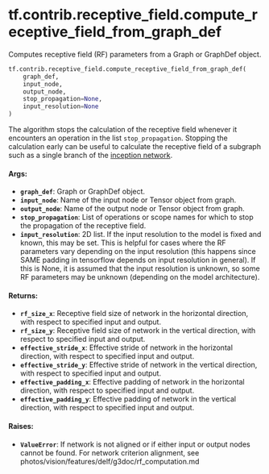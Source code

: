 <div itemscope itemtype="http://developers.google.com/ReferenceObject">
<meta itemprop="name" content="tf.contrib.receptive_field.compute_receptive_field_from_graph_def" />
<meta itemprop="path" content="Stable" />
</div>

# tf.contrib.receptive_field.compute_receptive_field_from_graph_def

Computes receptive field (RF) parameters from a Graph or GraphDef object.

``` python
tf.contrib.receptive_field.compute_receptive_field_from_graph_def(
    graph_def,
    input_node,
    output_node,
    stop_propagation=None,
    input_resolution=None
)
```

<!-- Placeholder for "Used in" -->

The algorithm stops the calculation of the receptive field whenever it
encounters an operation in the list `stop_propagation`. Stopping the
calculation early can be useful to calculate the receptive field of a
subgraph such as a single branch of the
[inception network](https://arxiv.org/abs/1512.00567).

#### Args:


* <b>`graph_def`</b>: Graph or GraphDef object.
* <b>`input_node`</b>: Name of the input node or Tensor object from graph.
* <b>`output_node`</b>: Name of the output node or Tensor object from graph.
* <b>`stop_propagation`</b>: List of operations or scope names for which to stop the
  propagation of the receptive field.
* <b>`input_resolution`</b>: 2D list. If the input resolution to the model is fixed and
  known, this may be set. This is helpful for cases where the RF parameters
  vary depending on the input resolution (this happens since SAME padding in
  tensorflow depends on input resolution in general). If this is None, it is
  assumed that the input resolution is unknown, so some RF parameters may be
  unknown (depending on the model architecture).


#### Returns:


* <b>`rf_size_x`</b>: Receptive field size of network in the horizontal direction, with
  respect to specified input and output.
* <b>`rf_size_y`</b>: Receptive field size of network in the vertical direction, with
  respect to specified input and output.
* <b>`effective_stride_x`</b>: Effective stride of network in the horizontal direction,
  with respect to specified input and output.
* <b>`effective_stride_y`</b>: Effective stride of network in the vertical direction,
  with respect to specified input and output.
* <b>`effective_padding_x`</b>: Effective padding of network in the horizontal
  direction, with respect to specified input and output.
* <b>`effective_padding_y`</b>: Effective padding of network in the vertical
  direction, with respect to specified input and output.


#### Raises:


* <b>`ValueError`</b>: If network is not aligned or if either input or output nodes
  cannot be found. For network criterion alignment, see
  photos/vision/features/delf/g3doc/rf_computation.md